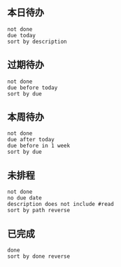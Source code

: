 ## 本日待办

```tasks
not done
due today
sort by description
```

## 过期待办

```tasks
not done
due before today
sort by due
```

## 本周待办

```tasks
not done
due after today
due before in 1 week
sort by due
```

## 未排程

```tasks
not done
no due date
description does not include #read
sort by path reverse
```

## 已完成

```tasks
done
sort by done reverse
```